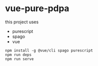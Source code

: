 # vue-pure-pdpa

this project uses
- purescript
- spago
- vue

```
npm install -g @vue/cli spago purescript
npm run deps
npm run serve
```
